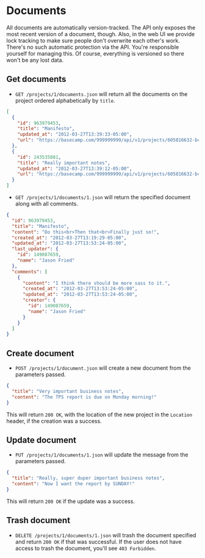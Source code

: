 Documents
========

> <Clever quote about documents>

All documents are automatically version-tracked. The API only exposes the most recent version of a document, though. Also, in the web UI we provide lock tracking to make sure people don't overwrite each other's work. There's no such automatic protection via the API. You're responsible yourself for managing this. Of course, everything is versioned so there won't be any lost data.

Get documents
-------------

* `GET /projects/1/documents.json` will return all the documents on the project ordered alphabetically by `title`.

```json
[
  {
    "id": 963979453,
    "title": "Manifesto",
    "updated_at": "2012-03-27T13:39:33-05:00",
    "url": "https://basecamp.com/999999999/api/v1/projects/605816632-bcx/documents/963979453-manifesto.json"
  },
  {
    "id": 243535881,
    "title": "Really important notes",
    "updated_at": "2012-03-27T13:39:12-05:00",
    "url": "https://basecamp.com/999999999/api/v1/projects/605816632-bcx/documents/243535881-really-important.json"
  }
]
```

* `GET /projects/1/documents/1.json` will return the specified document along with all comments.

```json
{
  "id": 963979453,
  "title": "Manifesto",
  "content": "Do this<br>Then that<br>Finally just so!",
  "created_at": "2012-03-27T13:19:29-05:00",
  "updated_at": "2012-03-27T13:53:24-05:00",
  "last_updater": {
    "id": 149087659,
    "name": "Jason Fried"
  },
  "comments": [
    {
      "content": "I think there should be more sass to it.",
      "created_at": "2012-03-27T13:53:24-05:00",
      "updated_at": "2012-03-27T13:53:24-05:00",
      "creator": {
        "id": 149087659,
        "name": "Jason Fried"
      }
    }
  ]
}
```


Create document
---------------

* `POST /projects/1/document.json` will create a new document from the parameters passed.

```json
{
  "title": "Very important business notes",
  "content": "The TPS report is due on Monday morning!"
}
```

This will return `200 OK`, with the location of the new project in the `Location` header, if the creation was a success.


Update document
---------------

* `PUT /projects/1/documents/1.json` will update the message from the parameters passed.

```json
{
  "title": "Really, super duper important business notes",
  "content": "Now I want the report by SUNDAY!"
}
```

This will return `200 OK` if the update was a success.


Trash document
--------------

* `DELETE /projects/1/documents/1.json` will trash the document specified and return `200 OK` if that was successful. If the user does not have access to trash the document, you'll see `403 Forbidden`.